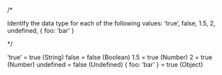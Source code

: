 /*

Identify the data type for each of the following values:
‘true’, false, 1.5, 2, undefined, { foo: ‘bar’ }

*/

‘true’ = true (String)
false = false (Boolean)
1.5 = true (Number)
2 = true (Number)
undefined = false (Undefined)
{ foo:  ‘bar’ } = true (Object)
